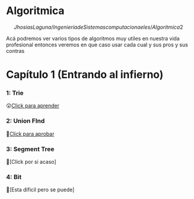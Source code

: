 # Algoritmica
$$Jhosias Laguna/
Ingenieria de Sistemas computacionaeles/
Algoritmica 2$$

Acá podremos ver varios tipos de algoritmos muy utiles en nuestra vida profesional entonces
veremos en que caso usar cada cual y sus pros y sus contras

# Capítulo 1 (Entrando al infierno)
### 1: Trie ###
😲[Click para aprender](https://github.com/Lagunator/Algoritmica/tree/main/Estructura%20De%20Datos/Trie)
### 2: Union FInd ###
🤕[Click para aprobar](https://github.com/Lagunator/Algoritmica/tree/main/Estructura%20De%20Datos/Union%20Find)
### 3: Segment Tree ###
🤮[Click por si acaso]
### 4: Bit ###
🧠[Esta dificil pero se puede]
